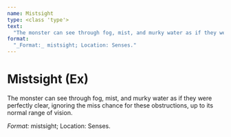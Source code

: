 ```yaml
---
name: Mistsight
type: <class 'type'>
text:
  "The monster can see through fog, mist, and murky water as if they were perfectly clear, ignoring the miss chance for these obstructions, up to its normal range of vision."
format:
  "_Format:_ mistsight; Location: Senses."
---
```

 
# Mistsight (Ex)
The monster can see through fog, mist, and murky water as if they were perfectly clear, ignoring the miss chance for these obstructions, up to its normal range of vision.

_Format:_ mistsight; Location: Senses.